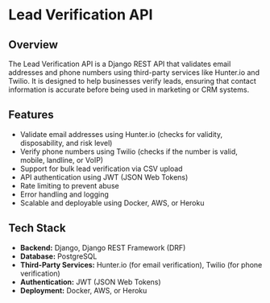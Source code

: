 # Lead Verification API

## Overview

The Lead Verification API is a Django REST API that validates email addresses and phone numbers using third-party services like Hunter.io and Twilio. It is designed to help businesses verify leads, ensuring that contact information is accurate before being used in marketing or CRM systems.

## Features

* Validate email addresses using Hunter.io (checks for validity, disposability, and risk level)
* Verify phone numbers using Twilio (checks if the number is valid, mobile, landline, or VoIP)
* Support for bulk lead verification via CSV upload
* API authentication using JWT (JSON Web Tokens)
* Rate limiting to prevent abuse
* Error handling and logging
* Scalable and deployable using Docker, AWS, or Heroku

## Tech Stack

* **Backend:** Django, Django REST Framework (DRF)
* **Database:** PostgreSQL
* **Third-Party Services:** Hunter.io (for email verification), Twilio (for phone verification)
* **Authentication:** JWT (JSON Web Tokens)
* **Deployment:** Docker, AWS, or Heroku
